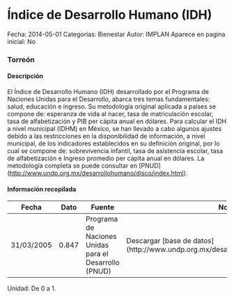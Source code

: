 Índice de Desarrollo Humano (IDH)
=====

Fecha: 2014-05-01
Categorías: Bienestar
Autor: IMPLAN
Aparece en pagina inicial: No

### Torreón

#### Descripción

El Índice de Desarrollo Humano (IDH) desarrollado por el Programa de Naciones Unidas para el Desarrollo, abarca tres temas fundamentales: salud, educación e ingreso. Su metodología original aplicada a países se compone de: esperanza de vida al nacer, tasa de matriculación escolar, tasa de alfabetización y PIB per cápita anual en dólares. Para calcular el IDH a nivel municipal (IDHM) en México, se han llevado a cabo algunos ajustes debido a las restricciones en la disponibilidad de información, a nivel municipal, de los indicadores establecidos en su definición original, por lo cual se compone de: sobrevivencia infantil, tasa de asistencia escolar, tasa de alfabetización e Ingreso promedio per cápita anual en dólares. La metodología completa se puede consultar en [PNUD] (http://www.undp.org.mx/desarrollohumano/disco/index.html).

<!-- break -->

#### Información recopilada

<table class="table table-hover table-bordered matriz">
  <thead>
    <tr><th>Fecha</th><th>Dato</th><th>Fuente</th><th>Notas</th></tr>
  </thead>
  <tbody>
    <tr><td class="centrado">31/03/2005</td><td class="derecha">0.847</td><td>Programa de Naciones Unidas para el Desarrollo (PNUD)</td><td>Descargar [base de datos](http://www.undp.org.mx/desarrollohumano/disco/index.html)</td></tr>
  </tbody>
</table>

Unidad: De 0 a 1.
